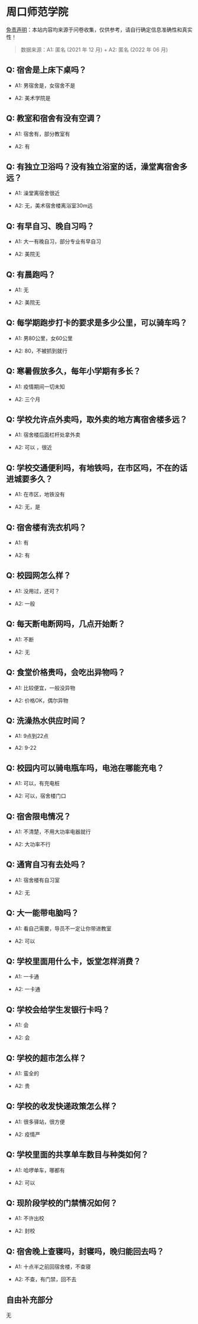 # 周口师范学院

[免责声明](https://colleges.chat/#_3)：本站内容均来源于问卷收集，仅供参考，请自行确定信息准确性和真实性！

> 数据来源：A1: 匿名 (2021 年 12 月) + A2: 匿名 (2022 年 06 月)

## Q: 宿舍是上床下桌吗？

- A1: 男宿舍是，女宿舍不是

- A2: 美术学院是

## Q: 教室和宿舍有没有空调？

- A1: 宿舍有，部分教室有

- A2: 有

## Q: 有独立卫浴吗？没有独立浴室的话，澡堂离宿舍多远？

- A1: 澡堂离宿舍很近

- A2: 无，美术宿舍楼离浴室30m远

## Q: 有早自习、晚自习吗？

- A1: 大一有晚自习，部分专业有早自习

- A2: 美院无

## Q: 有晨跑吗？

- A1: 无

- A2: 美院无

## Q: 每学期跑步打卡的要求是多少公里，可以骑车吗？

- A1: 男80公里，女60公里

- A2: 80，不被抓到就行

## Q: 寒暑假放多久，每年小学期有多长？

- A1: 疫情期间一切未知

- A2: 三个月

## Q: 学校允许点外卖吗，取外卖的地方离宿舍楼多远？

- A1: 宿舍楼后面栏杆处拿外卖

- A2: 可以 ，很近

## Q: 学校交通便利吗，有地铁吗，在市区吗，不在的话进城要多久？

- A1: 在市区，地铁没有

- A2: 无，是

## Q: 宿舍楼有洗衣机吗？

- A1: 有

- A2: 有

## Q: 校园网怎么样？

- A1: 没用过，还可？

- A2: 一般

## Q: 每天断电断网吗，几点开始断？

- A1: 不断

- A2: 无

## Q: 食堂价格贵吗，会吃出异物吗？

- A1: 比较便宜，一般没异物

- A2: 价格OK，偶尔异物

## Q: 洗澡热水供应时间？

- A1: 9点到22点

- A2: 9-22

## Q: 校园内可以骑电瓶车吗，电池在哪能充电？

- A1: 可以，有充电桩

- A2: 可以，宿舍楼门口

## Q: 宿舍限电情况？

- A1: 不清楚，不用大功率电器就行

- A2: 大功率不行

## Q: 通宵自习有去处吗？

- A1: 宿舍楼有自习室

- A2: 无

## Q: 大一能带电脑吗？

- A1: 看自己需要，导员不一定让你带进教室

- A2: 可以

## Q: 学校里面用什么卡，饭堂怎样消费？

- A1: 一卡通

- A2: 一卡通

## Q: 学校会给学生发银行卡吗？

- A1: 会

- A2: 会

## Q: 学校的超市怎么样？

- A1: 蛮全的

- A2: 贵

## Q: 学校的收发快递政策怎么样？

- A1: 很多驿站，很方便

- A2: 疫情严

## Q: 学校里面的共享单车数目与种类如何？

- A1: 哈啰单车，哪都有

- A2: 可以

## Q: 现阶段学校的门禁情况如何？

- A1: 不许出校

- A2: 封校

## Q: 宿舍晚上查寝吗，封寝吗，晚归能回去吗？

- A1: 十点半之前回宿舍楼，不查寝

- A2: 不查，有门禁，回不去

## 自由补充部分

无